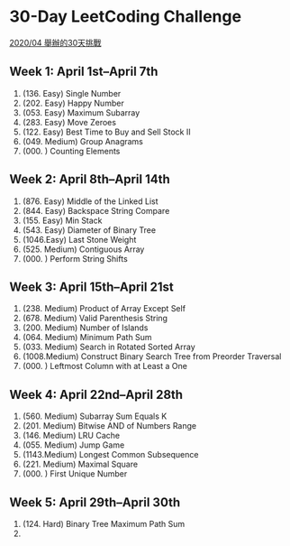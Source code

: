 # 30-Day LeetCoding Challenge
[2020/04 舉辦的30天挑戰](https://leetcode.com/explore/challenge/card/30-day-leetcoding-challenge/528/week-1/)

## Week 1: April 1st–April 7th

1. (136. Easy) Single Number
2. (202. Easy) Happy Number
3. (053. Easy) Maximum Subarray
4. (283. Easy) Move Zeroes
5. (122. Easy) Best Time to Buy and Sell Stock II
6. (049. Medium) Group Anagrams
7. (000. ) Counting Elements

## Week 2: April 8th–April 14th

1. (876. Easy) Middle of the Linked List
2. (844. Easy) Backspace String Compare
3. (155. Easy) Min Stack
4. (543. Easy) Diameter of Binary Tree
5. (1046.Easy) Last Stone Weight
6. (525. Medium) Contiguous Array
7. (000. ) Perform String Shifts

## Week 3: April 15th–April 21st
1. (238. Medium) Product of Array Except Self
2. (678. Medium) Valid Parenthesis String
3. (200. Medium) Number of Islands
4. (064. Medium) Minimum Path Sum
5. (033. Medium) Search in Rotated Sorted Array
6. (1008.Medium) Construct Binary Search Tree from Preorder Traversal
7. (000. ) Leftmost Column with at Least a One

## Week 4: April 22nd–April 28th
1. (560. Medium) Subarray Sum Equals K
2. (201. Medium) Bitwise AND of Numbers Range
3. (146. Medium) LRU Cache
4. (055. Medium) Jump Game
5. (1143.Medium) Longest Common Subsequence
6. (221. Medium) Maximal Square
7. (000. ) First Unique Number

## Week 5: April 29th–April 30th
1. (124. Hard) Binary Tree Maximum Path Sum
2. 
